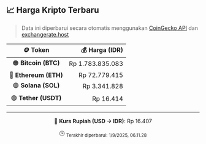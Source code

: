 

<!-- HARGA_KRIPTO -->
## 📈 Harga Kripto Terbaru

> Data ini diperbarui secara otomatis menggunakan [CoinGecko API](https://www.coingecko.com/) dan [exchangerate.host](https://exchangerate.host/)

<div align="center">

| 🪙 Token | 💰 Harga (IDR) |
|:------:|---------------:|
| 🟠 **Bitcoin (BTC)**   | Rp 1.783.835.083 |
| 🔵 **Ethereum (ETH)**  | Rp 72.779.415 |
| 🟣 **Solana (SOL)**    | Rp 3.341.828 |
| 🟢 **Tether (USDT)**   | Rp 16.414 |

---

💱 **Kurs Rupiah (USD → IDR)**: Rp 16.407

🕒 <sub>Terakhir diperbarui: 1/9/2025, 06.11.28</sub>

</div>
<!-- /HARGA_KRIPTO -->